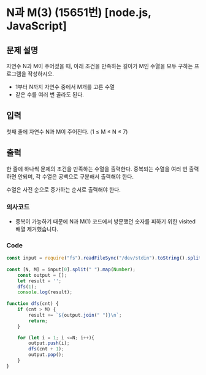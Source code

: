 # N과 M(3) (15651번) [node.js, JavaScript] 

## 문제 설명
자연수 N과 M이 주어졌을 때, 아래 조건을 만족하는 길이가 M인 수열을 모두 구하는 프로그램을 작성하시오.

- 1부터 N까지 자연수 중에서 M개를 고른 수열
- 같은 수를 여러 번 골라도 된다.

## 입력
첫째 줄에 자연수 N과 M이 주어진다. (1 ≤ M ≤ N ≤ 7)

## 출력
한 줄에 하나씩 문제의 조건을 만족하는 수열을 출력한다. 중복되는 수열을 여러 번 출력하면 안되며, 각 수열은 공백으로 구분해서 출력해야 한다.

수열은 사전 순으로 증가하는 순서로 출력해야 한다.

### 의사코드 
- 중복이 가능하기 때문에 N과 M(1) 코드에서 방문했던 숫자를 피하기 위한 visited 배열 제거했습니다.
### Code 
```js
const input = require("fs").readFileSync("/dev/stdin").toString().split("\n"); 
   
const [N, M] = input[0].split(" ").map(Number);
    const output = [];
    let result = '';
    dfs(1);
    console.log(result);
    
function dfs(cnt) {
    if (cnt > M) {
        result += `${output.join(" ")}\n`;
        return;
    }

    for (let i = 1; i <=N; i++){
        output.push(i);
        dfs(cnt + 1);
        output.pop();
    }
}
```
